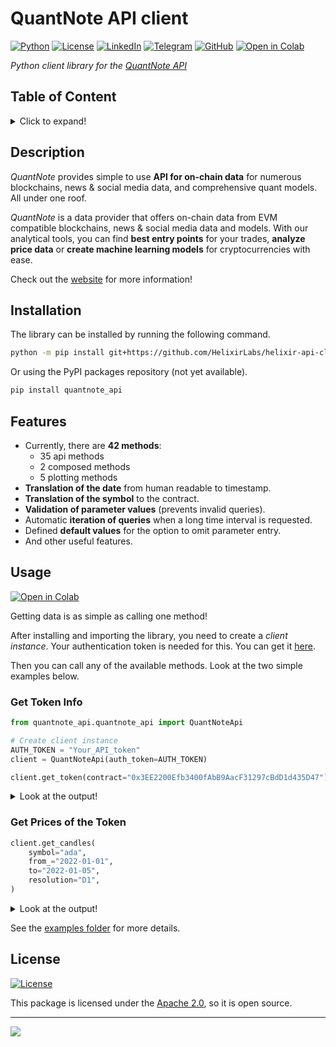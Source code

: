 # QuantNote API client

[![Python](https://img.shields.io/badge/Python-14354C?style=flat&logo=python&logoColor=white)](https://www.python.org/)
[![License](https://img.shields.io/badge/License-Apache_2.0-yellow.svg)](LICENSE)
[![LinkedIn](https://img.shields.io/badge/LinkedIn-0077B5?style=flat&logo=linkedin&logoColor=white)](https://www.linkedin.com/company/quantnote/about/)
[![Telegram](https://img.shields.io/badge/Telegram-2CA5E0?style=flat&logo=telegram&logoColor=white)](https://t.me/quantnote)
[![GitHub](https://img.shields.io/badge/GitHub-100000?style=flat&logo=github&logoColor=white)](https://github.com/QuantNote)
[![Open in Colab](https://colab.research.google.com/assets/colab-badge.svg)](https://github.com/QuantNote/quantnote-examples/blob/main/rest_api_examples/token-example.ipynb)

_Python client library for the [QuantNote API](https://quantnote.com/)_

## Table of Content

<details>
<summary>Click to expand!</summary>

- [Description](#description)
- [Installation](#installation)
- [Features](#features)
- [Usage](#usage)
- [License](#license)

</details>

## Description

_QuantNote_ provides simple to use **API for on-chain data** for numerous blockchains, news & social media data, and
comprehensive quant models.
All under one roof.

_QuantNote_ is a data provider that offers on-chain data from EVM compatible blockchains, news & social media data and
models.
With our analytical tools, you can find **best entry points** for your trades, **analyze price data** or **create
machine learning models** for cryptocurrencies with ease.

Check out the [website](https://quantnote.com/) for more information!

## Installation

The library can be installed by running the following command.

```bash
python -m pip install git+https://github.com/HelixirLabs/helixir-api-client
```

Or using the PyPI packages repository (not yet available).

```bash
pip install quantnote_api
```

## Features

- Currently, there are **42 methods**:
    - 35 api methods
    - 2 composed methods
    - 5 plotting methods
- **Translation of the date** from human readable to timestamp.
- **Translation of the symbol** to the contract.
- **Validation of parameter values** (prevents invalid queries).
- Automatic **iteration of queries** when a long time interval is requested.
- Defined **default values** for the option to omit parameter entry.
- And other useful features.

## Usage

[![Open in Colab](https://colab.research.google.com/assets/colab-badge.svg)](https://github.com/QuantNote/quantnote-examples/blob/main/rest_api_examples/token-example.ipynb)

Getting data is as simple as calling one method!

After installing and importing the library, you need to create a _client instance_. Your authentication token is needed
for this.
You can get it [here](TBA-TODO).

Then you can call any of the available methods.
Look at the two simple examples below.

### Get Token Info

```python
from quantnote_api.quantnote_api import QuantNoteApi

# Create client instance
AUTH_TOKEN = "Your_API_token"
client = QuantNoteApi(auth_token=AUTH_TOKEN)

client.get_token(contract="0x3EE2200Efb3400fAbB9AacF31297cBdD1d435D47")
```

<details>
<summary>Look at the output!</summary>

```
TokenResponse(
	name = Cardano Token,
	symbol = ADA,
	chain = BSC,
	decimals = 18.0,
	total_supply = 280000000.0,
	circulating_supply = 279993957.59734946,
	contract = 0x3EE2200Efb3400fAbB9AacF31297cBdD1d435D47,
)
```

</details>

### Get Prices of the Token

```python
client.get_candles(
    symbol="ada",
    from_="2022-01-01",
    to="2022-01-05",
    resolution="D1",
)
```

<details>
<summary>Look at the output!</summary>

```
[TokenPriceResponse(
 	time = 2021-12-31 00:00:00+00:00,
 	open = 1.3519262223018684,
 	high = 1.3812944903325324,
 	low = 1.2825855912353177,
 	close = 1.3117495628222282,
 ), TokenPriceResponse(
 	time = 2022-01-01 00:00:00+00:00,
 	open = 1.31175497388127,
 	high = 1.3722737725220566,
 	low = 1.311355140603232,
 	close = 1.371954964715582,
 ), TokenPriceResponse(
 	time = 2022-01-02 00:00:00+00:00,
 	open = 1.3718519000123486,
 	high = 1.3879185193567507,
 	low = 1.3469761448201745,
 	close = 1.3770684350522369,
 ), TokenPriceResponse(
 	time = 2022-01-03 00:00:00+00:00,
 	open = 1.3771325533135665,
 	high = 1.377167311599185,
 	low = 1.311636015481185,
 	close = 1.3171815488561158,
 )]
```

</details>


See the [examples folder](https://github.com/QuantNote/quantnote-examples/tree/main/rest_api_examples) for more details.

## License

[![License](https://img.shields.io/badge/License-Apache_2.0-yellow.svg)](LICENSE)

This package is licensed under the [Apache 2.0](LICENSE), so it is open source.

-------------------------------------------

[![](https://img.shields.io/badge/back%20to%20top-%E2%86%A9-blue)](#quantnote-api-client)
